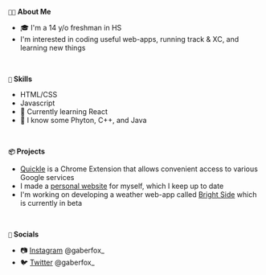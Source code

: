 `👦🏽` **About Me**
<ul>
<li>🎓 I'm a 14 y/o freshman in HS </li>
<li>I'm interested in coding useful web-apps, running track & XC, and learning new things
</ul>

<br>

**`🌱` Skills**
<ul>
<li>HTML/CSS</li>
<li>Javascript</li>
<li>🤔 Currently learning React</li>
<li>🥱 I know some Phyton, C++, and Java</li>
</ul>

<br>

**`📦` Projects**
<ul>
<li><a href="https://github.com/gaberf/Quickle" target="_blank">Quickle</a> is a Chrome Extension that allows convenient access to various Google services</li>
<li>I made a <a href="https://gabrielfox.netlify.app/" target="_blank">personal website</a> for myself, which I keep up to date</li>
<li>I'm working on developing a weather web-app called <a href="https://github.com/gaberf/BrightSide">Bright Side</a> which is currently in beta</li>
</ul>

<br>

**`💯` Socials**
<ul>
<li>📷 <a href="https://www.instagram.com/gaberfox_/">Instagram</a> @gaberfox_</li>
<li>🐦 <a href="https://twitter.com/gaberfox_">Twitter</a> @gaberfox_</li>
</ul>
